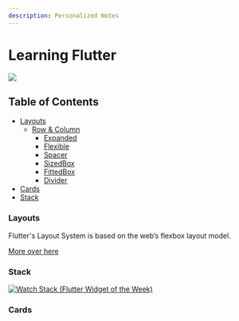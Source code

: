 ```yaml
---
description: Personalized Notes
---
```


# Learning Flutter

 ![](https://cdn.worldvectorlogo.com/logos/flutter.svg)

## Table of Contents

* [Layouts](./#layouts)
  * [Row & Column](docs/layouts.md#row--column)
    * [Expanded](docs/layouts.md#Expanded)
    * [Flexible](docs/layouts.md#Flexible)
    * [Spacer](docs/layouts.md#Spacer)
    * [SizedBox](docs/layouts.md#SizedBox)
    * [FittedBox](docs/layouts.md#FittedBox)
    * [Divider](docs/layouts.md#Divider)
* [Cards](./#cards)
* [Stack](./#stack)

### Layouts

Flutter's Layout System is based on the web’s flexbox layout model.

[More over here](docs/layouts.md)

### Stack

[![Watch Stack \(Flutter Widget of the Week\)](https://img.youtube.com/vi/liEGSeD3Zt8/hqdefault.jpg)](https://youtu.be/liEGSeD3Zt8)

### Cards


